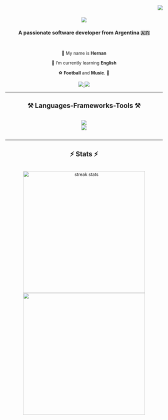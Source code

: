 <img align="right" src="https://visitor-badge.laobi.icu/badge?page_id=agusrosero.agusrosero" />

<h1 align="center">
    <img src="https://readme-typing-svg.herokuapp.com/?font=Righteous&size=35&center=true&vCenter=true&width=500&height=70&duration=4000&lines=Hi+There!+👋;+I'm+Hernan+Rosero!;" />
</h1>

<h3 align="center"> A passionate software developer from Argentina 🇦🇷 </h3>

<br/>

<div align="center">
 
 🔭 My name is **Hernan**
 
 🌱 I’m currently learning **English**

⚽ **Football** and **Music**. 🎵

 </div>
 
<div align="center">
    
  <a href="mailto:agusrosero2000@gmail.com">
    <img src="https://img.shields.io/badge/Gmail-333333?style=for-the-badge&logo=gmail&logoColor=red" />
  </a>
  <a href="https://linkedin.com/in/hernan-rosero" target="_blank">
    <img src="https://img.shields.io/badge/LinkedIn-0077B5?style=for-the-badge&logo=linkedin&logoColor=white" target="_blank" />
  </a>
  
</div>

 <hr/>
 
<h2 align="center">⚒️ Languages-Frameworks-Tools ⚒️</h2>
<br/>
<div align="center">
    <img src="https://skillicons.dev/icons?i=javascript,mysql,postgresql,python,flask,django" /><br>
    <img src="https://skillicons.dev/icons?i=bootstrap,html,css,vscode,github,git" />
</div>

<br/>
<hr/>

<h2 align="center">⚡ Stats ⚡</h2>
<br>

<div align=center>
    
  <img width=390 src="https://streak-stats.demolab.com/?user=agusrosero&count_private=true&theme=react&border_radius=10" alt="streak stats"/>
  <img width=390 src="https://github-readme-stats.vercel.app/api/top-langs/?username=agusrosero&theme=react&hide_border=false&include_all_commits=true&count_private=true&layout=compact"/>
  
</div>
